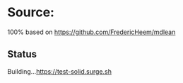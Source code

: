 # Source:

100% based on <https://github.com/FredericHeem/mdlean>

## Status

Building...<https://test-solid.surge.sh>
